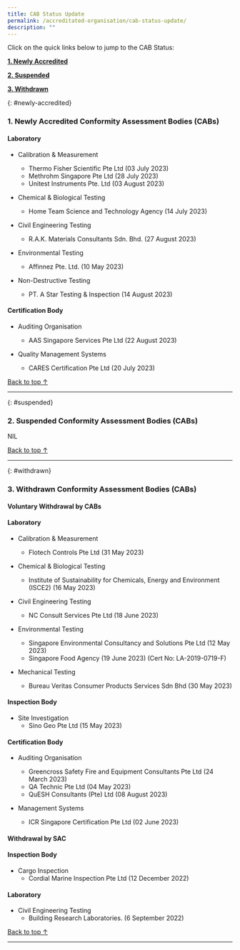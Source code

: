 ```yaml
---
title: CAB Status Update
permalink: /accreditated-organisation/cab-status-update/
description: ""
---
```

Click on the quick links below to jump to the CAB Status:

**[1. Newly Accredited](#newly-accredited)**

**[2. Suspended](#suspended)**

**[3. Withdrawn](#withdrawn)**




{: #newly-accredited}
### 1. Newly Accredited Conformity Assessment Bodies (CABs) 
   

#### Laboratory

* Calibration & Measurement
  * Thermo Fisher Scientific Pte Ltd (03 July 2023)
  * Methrohm Singapore Pte Ltd (28 July 2023)
  * Unitest Instruments Pte. Ltd (03 August 2023)


* Chemical & Biological Testing
  * Home Team Science and Technology Agency (14 July 2023)


* Civil Engineering Testing
  * R.A.K. Materials Consultants Sdn. Bhd. (27 August 2023)


* Environmental Testing
  * Affinnez Pte. Ltd. (10 May 2023)


* Non-Destructive Testing
  * PT. A Star Testing & Inspection (14 August 2023)



#### Certification Body


* Auditing Organisation
  * AAS Singapore Services Pte Ltd (22 August 2023)


* Quality Management Systems
   * CARES Certification Pte Ltd (20 July 2023)


[Back to top ↑](#top)

---

{: #suspended}
### 2. Suspended Conformity Assessment Bodies (CABs)

NIL

 
 

[Back to top ↑](#top)

---

{: #withdrawn}
### 3. Withdrawn Conformity Assessment Bodies (CABs)


#### **Voluntary Withdrawal by CABs**

#### Laboratory

* Calibration & Measurement
   * Flotech Controls Pte Ltd (31 May 2023)

* Chemical & Biological Testing
   * Institute of Sustainability for Chemicals, Energy and Environment (ISCE2) (16 May 2023)

* Civil Engineering Testing
   * NC Consult Services Pte Ltd (18 June 2023)

* Environmental Testing
   * Singapore Environmental Consultancy and Solutions Pte Ltd (12 May 2023)
   *   Singapore Food Agency (19 June 2023) (Cert No: LA-2019-0719-F)

* Mechanical Testing
   * Bureau Veritas Consumer Products Services Sdn Bhd (30 May 2023)


#### Inspection Body

* Site Investigation
   * Sino Geo Pte Ltd (15 May 2023)


#### Certification Body

* Auditing Organisation
   * Greencross Safety Fire and Equipment Consultants Pte Ltd (24 March 2023)
   * QA Technic Pte Ltd (04 May 2023) 
   * QuESH Consultants (Pte) Ltd (08  August 2023)

* Management Systems
   * ICR Singapore Certification Pte Ltd (02 June 2023)


#### **Withdrawal by SAC**

#### Inspection Body

* Cargo Inspection
   * Cordial Marine Inspection Pte Ltd (12 December 2022)


#### Laboratory

* Civil Engineering Testing
   * Building Research Laboratories. (6  September 2022)
  
  

[Back to top ↑](#top)



---